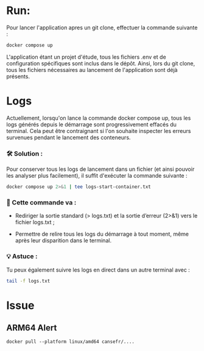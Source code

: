# Run:

Pour lancer l'application apres un git clone, effectuer la commande suivante :

```zsh
docker compose up
```
L'application étant un projet d'étude, tous les fichiers .env et de configuration spécifiques sont inclus dans le dépôt. Ainsi, lors du git clone, tous les fichiers nécessaires au lancement de l'application sont déjà présents.


# Logs

Actuellement, lorsqu'on lance la commande docker compose up, tous les logs générés depuis le démarrage sont progressivement effacés du terminal. Cela peut être contraignant si l'on souhaite inspecter les erreurs survenues pendant le lancement des conteneurs.

### 🛠️ Solution :

Pour conserver tous les logs de lancement dans un fichier (et ainsi pouvoir les analyser plus facilement), il suffit d'exécuter la commande suivante :

```zsh
docker compose up 2>&1 | tee logs-start-container.txt            
```

### 📂 Cette commande va :

- Rediriger la sortie standard (> logs.txt) et la sortie d’erreur (2>&1) vers le fichier logs.txt ;

- Permettre de relire tous les logs du démarrage à tout moment, même après leur disparition dans le terminal.

### 💡 Astuce :
Tu peux également suivre les logs en direct dans un autre terminal avec :

```zsh
tail -f logs.txt
```

# Issue

## ARM64 Alert

```
docker pull --platform linux/amd64 cansefr/....
```
